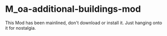 # M_oa-additional-buildings-mod


This Mod has been mainlined, don't download or install it. Just hanging onto it for nostalgia.
